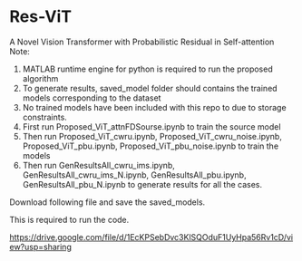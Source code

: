 # Res-ViT
A Novel Vision Transformer with Probabilistic Residual in Self-attention
Note: 
1. MATLAB runtime engine for python is required to run the proposed algorithm
2. To generate results, saved_model folder should contains the trained models corresponding to the dataset
3. No trained models have been included with this repo to due to storage constraints. 
4. First run Proposed_ViT_attnFDSourse.ipynb to train the source model
5. Then run Proposed_ViT_cwru.ipynb, Proposed_ViT_cwru_noise.ipynb, Proposed_ViT_pbu.ipynb, Proposed_ViT_pbu_noise.ipynb to train the models
6. Then run GenResultsAll_cwru_ims.ipynb, GenResultsAll_cwru_ims_N.ipynb, GenResultsAll_pbu.ipynb, GenResultsAll_pbu_N.ipynb to generate results for all the cases.

Download following file and save the saved_models.

This is required to run the code.

https://drive.google.com/file/d/1EcKPSebDvc3KlSQOduF1UyHpa56Rv1cD/view?usp=sharing
